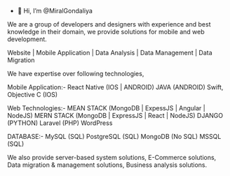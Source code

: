 - 👋 Hi, I’m @MiralGondaliya


We are a group of developers and designers with experience and best knowledge in their domain, we provide solutions for mobile and web development.

Website | Mobile Application | Data Analysis | Data Management | Data Migration

We have expertise over following technologies,

Mobile Application:-
React Native (IOS | ANDROID)
JAVA (ANDROID)
Swift, Objective C (IOS)

Web Technologies:-
MEAN STACK (MongoDB | ExpessJS | Angular | NodeJS)
MERN STACK (MongoDB | ExpressJS | React | NodeJS)
DJANGO (PYTHON)
Laravel (PHP)
WordPress

DATABASE:-
MySQL (SQL)
PostgreSQL (SQL)
MongoDB (No SQL)
MSSQL (SQL)

We also provide server-based system solutions, E-Commerce solutions, Data migration & management solutions, Business analysis solutions.
